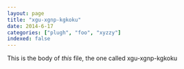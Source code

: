 ```yaml
---
layout: page
title: "xgu-xgnp-kgkoku"
date: 2014-6-17
categories: ["plugh", "foo", "xyzzy"]
indexed: false
---
```

This is the body of _this_ file, the one called xgu-xgnp-kgkoku
